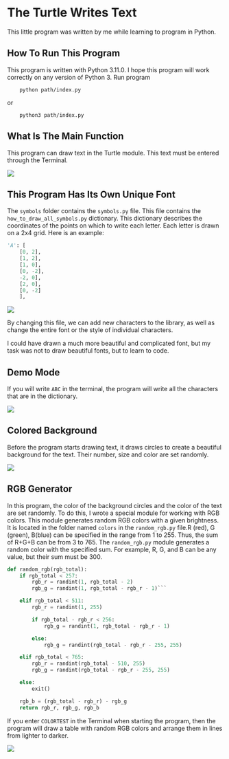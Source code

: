 # The Turtle Writes Text #
This little program was written by me while learning to program in Python.

## How To Run This Program ##
This program is written with Python 3.11.0. I hope this program will work correctly on any version of Python 3.
Run program

        python path/index.py
        
or

        python3 path/index.py

## What Is The Main Function ##
This program can draw text in the Turtle module. This text must be entered through the Terminal.

![](https://drive.google.com/uc?export=download&id=1k-WvxBioXIPDCWh1-aQyho8ut8qi-MsI)

## This Program Has Its Own Unique Font ##
The `symbols` folder contains the `symbols.py` file. This file contains the `how_to_draw_all_symbols.py` dictionary. This dictionary describes the coordinates of the points on which to write each letter. Each letter is drawn on a 2x4 grid. Here is an example:

```python
'A': [
    [0, 2],
    [1, 2],
    [1, 0],
    [0, -2],
    -2, 0],
    [2, 0],
    [0, -2]
    ],
```
        
![](https://drive.google.com/uc?export=download&id=1IaXs21z-b3ebNb-fr1Ow59uLY9utqvUD)

By changing this file, we can add new characters to the library, as well as change the entire font or the style of individual characters.

I could have drawn a much more beautiful and complicated font, but my task was not to draw beautiful fonts, but to learn to code.

## Demo Mode ##
If you will write `ABC` in the terminal, the program will write all the characters that are in the dictionary.

![](https://drive.google.com/uc?export=download&id=1jwwdFEjE-2UULIi1bMTnhQeIKPma61O_)

## Colored Background ##
Before the program starts drawing text, it draws circles to create a beautiful background for the text. Their number, size and color are set randomly.

![](https://drive.google.com/uc?export=download&id=1fBTTlgqyJTrN-7Lg6I3q8tgq62NjkaP3)

## RGB Generator ##
In this program, the color of the background circles and the color of the text are set randomly. To do this, I wrote a special module for working with RGB colors. This module generates random RGB colors with a given brightness. It is located in the  folder named `colors` in the `random_rgb.py` file.R (red), G (green), B(blue) can be specified in the range from 1 to 255. Thus, the sum of R+G+B can be from 3 to 765. The `random_rgb.py` module generates a random color with the specified sum. For example, R, G, and B can be any value, but their sum must be 300.
      
```python
def random_rgb(rgb_total):
    if rgb_total < 257:
        rgb_r = randint(1, rgb_total - 2)
        rgb_g = randint(1, rgb_total - rgb_r - 1)```

    elif rgb_total < 511:
        rgb_r = randint(1, 255)

        if rgb_total - rgb_r < 256:
            rgb_g = randint(1, rgb_total - rgb_r - 1)

        else:
            rgb_g = randint(rgb_total - rgb_r - 255, 255)

    elif rgb_total < 765:
        rgb_r = randint(rgb_total - 510, 255)
        rgb_g = randint(rgb_total - rgb_r - 255, 255)

    else:
        exit()

    rgb_b = (rgb_total - rgb_r) - rgb_g
    return rgb_r, rgb_g, rgb_b
```

If you enter `COLORTEST` in the Terminal when starting the program, then the program will draw a table with random RGB colors and arrange them in lines from lighter to darker.

![](https://drive.google.com/uc?export=download&id=1u1Uezyv_sZNarZVrObOjtTkC9znVOhpC)
